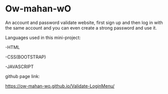 # Ow-mahan-wO
An account and password validate website, first sign up and then log in with the same account and you can even create a strong password and use it.

Languages ​​used in this mini-project:

-HTML

-CSS(BOOTSTRAP)

-JAVASCRIPT

github page link:

https://ow-mahan-wo.github.io/Validate-LoginMenu/
